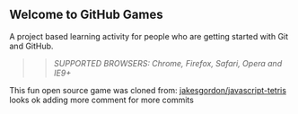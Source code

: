 ## Welcome to GitHub Games

A project based learning activity for people who are getting started with Git and GitHub.



>> _*SUPPORTED BROWSERS*: Chrome, Firefox, Safari, Opera and IE9+_

This fun open source game was cloned from: [jakesgordon/javascript-tetris](https://github.com/jakesgordon/javascript-tetris)
looks ok
adding more comment for more commits
